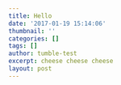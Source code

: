 ```yaml
---
title: Hello
date: '2017-01-19 15:14:06'
thumbnail: ''
categories: []
tags: []
author: tumble-test
excerpt: cheese cheese cheese
layout: post
---
```

